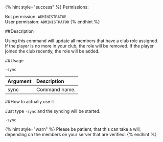 {% hint style="success" %}
Permissions:

Bot permission: `ADMINISTRATOR`<br>User permission: `ADMINISTRATOR`
{% endhint %}

##Description

Using this command will update all members that have a club role assigned. If the player is no more in your club, the role will be removed. If the player joined the club recently, the role will be added.

##Usage

`-sync`

| Argument | Description |
| :--- | :--- | 
| sync | Command name. |

##How to actually use it

Just type `-sync` and the syncing will be started. 

```
-sync
```

{% hint style="warn" %}
Please be patient, that this can take a will, depending on the members on your server that are verified. 
{% endhint %}